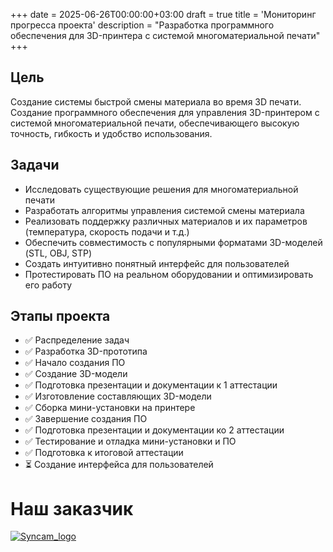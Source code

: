 +++
date = 2025-06-26T00:00:00+03:00
draft = true
title = 'Мониторинг прогресса проекта'
description = "Разработка программного обеспечения для 3D-принтера с системой многоматериальной печати"
+++

## Цель

Создание системы быстрой смены материала во время 3D печати.  
Создание программного обеспечения для управления 3D-принтером с системой многоматериальной печати, обеспечивающего высокую точность, гибкость и удобство использования.

## Задачи

- Исследовать существующие решения для многоматериальной печати
- Разработать алгоритмы управления системой смены материала
- Реализовать поддержку различных материалов и их параметров (температура, скорость подачи и т.д.)
- Обеспечить совместимость с популярными форматами 3D-моделей (STL, OBJ, STP)
- Создать интуитивно понятный интерфейс для пользователей
- Протестировать ПО на реальном оборудовании и оптимизировать его работу

## Этапы проекта

- ✅ Распределение задач
- ✅ Разработка 3D-прототипа
- ✅ Начало создания ПО
- ✅ Создание 3D-модели
- ✅ Подготовка презентации и документации к 1 аттестации
- ✅ Изготовление составляющих 3D-модели
- ✅ Сборка мини-установки на принтере
- ✅ Завершение создания ПО
- ✅ Подготовка презентации и документации ко 2 аттестации
- ✅ Тестирование и отладка мини-установки и ПО
- ✅ Подготовка к итоговой аттестации
- ⏳ Создание интерфейса для пользователей

# Наш заказчик
[![Syncam_logo](/images/syncam_logo.png)](https://syncam.ru)